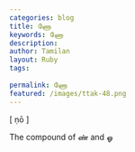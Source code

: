 ```yaml
---
categories: blog
title: ணோ
keywords: ணோ
description: 
author: Tamilan
layout: Ruby
tags: 
 
permalink: ணோ
featured: /images/ttak-48.png
---
```

  
[ ṇō ]  
  
The compound of ண் and ஓ